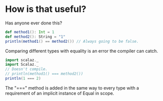 How is that useful?
===================

Has anyone ever done this?

```scala
def method1(): Int = 1
def method2(): String = "1"
println(method1() == method2()) // Always going to be false.
```

Comparing different types with equality is an error the compiler can catch.

```scala
import scalaz._
import Scalaz._
// Doesn't compile.
// println(method1() === method2())
println(1 === 2)
```

The "===" method is added in the same way to every type with a requirement of an implicit instance of Equal in scope.
